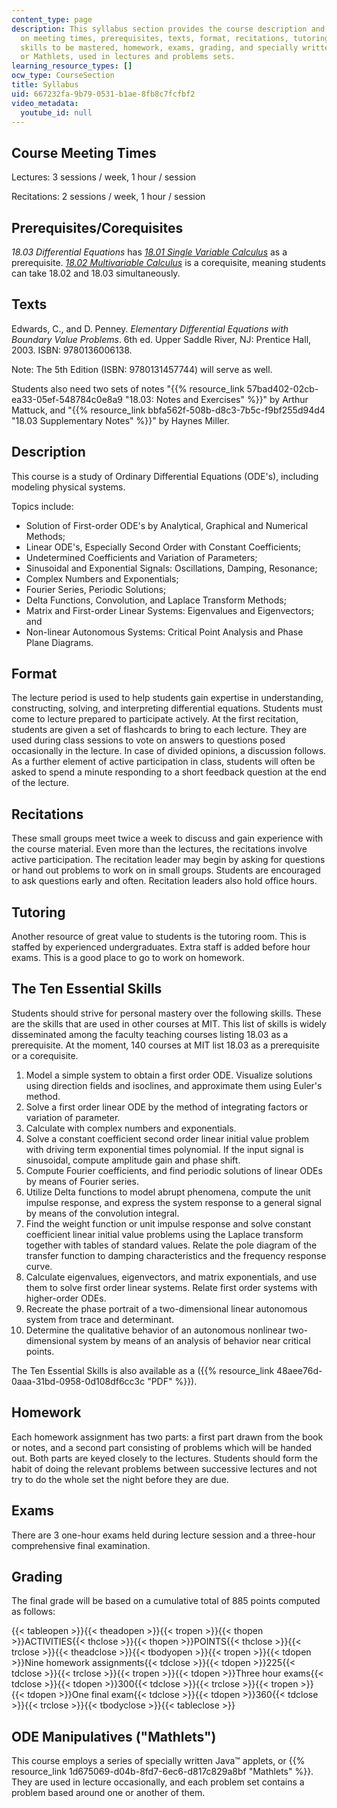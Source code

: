 ```yaml
---
content_type: page
description: This syllabus section provides the course description and information
  on meeting times, prerequisites, texts, format, recitations, tutoring, ten essential
  skills to be mastered, homework, exams, grading, and specially written Java applets,
  or Mathlets, used in lectures and problems sets.
learning_resource_types: []
ocw_type: CourseSection
title: Syllabus
uid: 667232fa-9b79-0531-b1ae-8fb8c7fcfbf2
video_metadata:
  youtube_id: null
---
```

## Course Meeting Times

Lectures: 3 sessions / week, 1 hour / session

Recitations: 2 sessions / week, 1 hour / session

## Prerequisites/Corequisites

_18.03 Differential Equations_ has [_18.01 Single Variable Calculus_](/courses/18-01-single-variable-calculus-fall-2006) as a prerequisite. [_18.02 Multivariable Calculus_](/courses/18-02-multivariable-calculus-fall-2007) is a corequisite, meaning students can take 18.02 and 18.03 simultaneously.

## Texts

Edwards, C., and D. Penney. _Elementary Differential Equations with Boundary Value Problems_. 6th ed. Upper Saddle River, NJ: Prentice Hall, 2003. ISBN: 9780136006138.

Note: The 5th Edition (ISBN: 9780131457744) will serve as well.

Students also need two sets of notes "{{% resource_link 57bad402-02cb-ea33-05ef-548784c0e8a9 "18.03: Notes and Exercises" %}}" by Arthur Mattuck, and "{{% resource_link bbfa562f-508b-d8c3-7b5c-f9bf255d94d4 "18.03 Supplementary Notes" %}}" by Haynes Miller.

## Description

This course is a study of Ordinary Differential Equations (ODE's), including modeling physical systems.

Topics include:

- Solution of First-order ODE's by Analytical, Graphical and Numerical Methods;
- Linear ODE's, Especially Second Order with Constant Coefficients;
- Undetermined Coefficients and Variation of Parameters;
- Sinusoidal and Exponential Signals: Oscillations, Damping, Resonance;
- Complex Numbers and Exponentials;
- Fourier Series, Periodic Solutions;
- Delta Functions, Convolution, and Laplace Transform Methods;
- Matrix and First-order Linear Systems: Eigenvalues and Eigenvectors; and
- Non-linear Autonomous Systems: Critical Point Analysis and Phase Plane Diagrams.

## Format

The lecture period is used to help students gain expertise in understanding, constructing, solving, and interpreting differential equations. Students must come to lecture prepared to participate actively. At the first recitation, students are given a set of flashcards to bring to each lecture. They are used during class sessions to vote on answers to questions posed occasionally in the lecture. In case of divided opinions, a discussion follows. As a further element of active participation in class, students will often be asked to spend a minute responding to a short feedback question at the end of the lecture.

## Recitations

These small groups meet twice a week to discuss and gain experience with the course material. Even more than the lectures, the recitations involve active participation. The recitation leader may begin by asking for questions or hand out problems to work on in small groups. Students are encouraged to ask questions early and often. Recitation leaders also hold office hours.

## Tutoring

Another resource of great value to students is the tutoring room. This is staffed by experienced undergraduates. Extra staff is added before hour exams. This is a good place to go to work on homework.

## The Ten Essential Skills

Students should strive for personal mastery over the following skills. These are the skills that are used in other courses at MIT. This list of skills is widely disseminated among the faculty teaching courses listing 18.03 as a prerequisite. At the moment, 140 courses at MIT list 18.03 as a prerequisite or a corequisite.

1. Model a simple system to obtain a first order ODE. Visualize solutions using direction fields and isoclines, and approximate them using Euler's method.
2. Solve a first order linear ODE by the method of integrating factors or variation of parameter.
3. Calculate with complex numbers and exponentials.
4. Solve a constant coefficient second order linear initial value problem with driving term exponential times polynomial. If the input signal is sinusoidal, compute amplitude gain and phase shift.
5. Compute Fourier coefficients, and find periodic solutions of linear ODEs by means of Fourier series.
6. Utilize Delta functions to model abrupt phenomena, compute the unit impulse response, and express the system response to a general signal by means of the convolution integral.
7. Find the weight function or unit impulse response and solve constant coefficient linear initial value problems using the Laplace transform together with tables of standard values. Relate the pole diagram of the transfer function to damping characteristics and the frequency response curve.
8. Calculate eigenvalues, eigenvectors, and matrix exponentials, and use them to solve first order linear systems. Relate first order systems with higher-order ODEs.
9. Recreate the phase portrait of a two-dimensional linear autonomous system from trace and determinant.
10. Determine the qualitative behavior of an autonomous nonlinear two-dimensional system by means of an analysis of behavior near critical points.

The Ten Essential Skills is also available as a ({{% resource_link 48aee76d-0aaa-31bd-0958-0d108df6cc3c "PDF" %}}).

## Homework

Each homework assignment has two parts: a first part drawn from the book or notes, and a second part consisting of problems which will be handed out. Both parts are keyed closely to the lectures. Students should form the habit of doing the relevant problems between successive lectures and not try to do the whole set the night before they are due.

## Exams

There are 3 one-hour exams held during lecture session and a three-hour comprehensive final examination.

## Grading

The final grade will be based on a cumulative total of 885 points computed as follows:

{{< tableopen >}}{{< theadopen >}}{{< tropen >}}{{< thopen >}}ACTIVITIES{{< thclose >}}{{< thopen >}}POINTS{{< thclose >}}{{< trclose >}}{{< theadclose >}}{{< tbodyopen >}}{{< tropen >}}{{< tdopen >}}Nine homework assignments{{< tdclose >}}{{< tdopen >}}225{{< tdclose >}}{{< trclose >}}{{< tropen >}}{{< tdopen >}}Three hour exams{{< tdclose >}}{{< tdopen >}}300{{< tdclose >}}{{< trclose >}}{{< tropen >}}{{< tdopen >}}One final exam{{< tdclose >}}{{< tdopen >}}360{{< tdclose >}}{{< trclose >}}{{< tbodyclose >}}{{< tableclose >}}

## ODE Manipulatives ("Mathlets")

This course employs a series of specially written Java™ applets, or {{% resource_link 1d675069-d04b-8fd7-6ec6-d817c829a8bf "Mathlets" %}}. They are used in lecture occasionally, and each problem set contains a problem based around one or another of them.